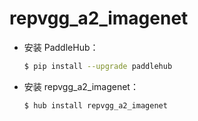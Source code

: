 # repvgg_a2_imagenet
* 安装 PaddleHub：

    ```bash
    $ pip install --upgrade paddlehub
    ```

* 安装 repvgg_a2_imagenet：

    ```bash
    $ hub install repvgg_a2_imagenet
    ```
